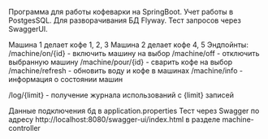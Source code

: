 Программа для работы кофеварки на SpringBoot.
Учет работы в PostgesSQL. Для разворачивания БД Flyway.
Тест запросов через SwaggerUI.

Машина 1 делает кофе 1, 2, 3
Машина 2 делает кофе 4, 5
Эндпойнты:
/machine/on/{id} - включить машину на выбор
/machine/off - отключить выбранную машину
/machine/pour/{id} - сварить кофе на выбор
/machine/refresh - обновить воду и кофе в машинах
/machine/info - информация о состоянии машин

/log/{limit} - получение журнала использований с {limit} записей

Данные подключения бд в application.properties
Тест через Swagger по адресу http://localhost:8080/swagger-ui/index.html в разделе machine-controller